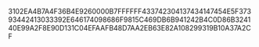 3102EA4B7A4F36B4E9260000B7FFFFFF433742304137434147454E5F37393442413033392E646174098686F9815C469DB6B941242B4C0D86B324140E99A2F8E90D131C04EFAAFB48D7AA2EB63E82A108299319B10A37A2CF
